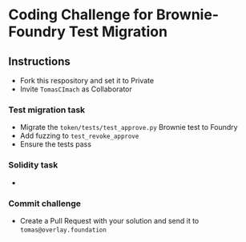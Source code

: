 # Coding Challenge for Brownie-Foundry Test Migration

## Instructions

- Fork this respository and set it to Private
- Invite `TomasCImach` as Collaborator

### Test migration task
- Migrate the `token/tests/test_approve.py` Brownie test to Foundry
- Add fuzzing to `test_revoke_approve` 
- Ensure the tests pass

### Solidity task
- 

### Commit challenge
- Create a Pull Request with your solution and send it to `tomas@overlay.foundation`

## 